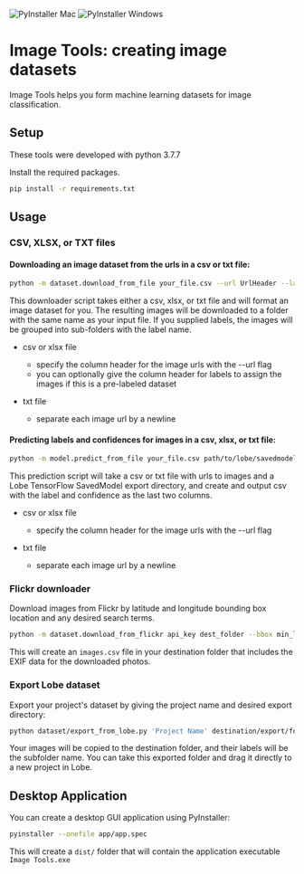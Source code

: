 ![PyInstaller Mac](https://github.com/lobe/image-tools/workflows/PyInstaller%20Mac/badge.svg) ![PyInstaller Windows](https://github.com/lobe/image-tools/workflows/PyInstaller%20Windows/badge.svg)
# Image Tools: creating image datasets
Image Tools helps you form machine learning datasets for image classification.

## Setup
These tools were developed with python 3.7.7

Install the required packages.
```bash
pip install -r requirements.txt
```

## Usage
### CSV, XLSX, or TXT files
#### Downloading an image dataset from the urls in a csv or txt file:
```bash
python -m dataset.download_from_file your_file.csv --url UrlHeader --label LabelHeader
```
This downloader script takes either a csv, xlsx, or txt file and will format an image dataset for you. The resulting images 
will be downloaded to a folder with the same name as your input file. If you supplied labels, the images will be 
grouped into sub-folders with the label name.

* csv or xlsx file
  * specify the column header for the image urls with the --url flag
  * you can optionally give the column header for labels to assign the images if this is a pre-labeled dataset
  
* txt file
  * separate each image url by a newline

#### Predicting labels and confidences for images in a csv, xlsx, or txt file:
```bash
python -m model.predict_from_file your_file.csv path/to/lobe/savedmodel --url UrlHeader
```
This prediction script will take a csv or txt file with urls to images and a Lobe TensorFlow SavedModel export directory, 
and create and output csv with the label and confidence as the last two columns.

* csv or xlsx file
  * specify the column header for the image urls with the --url flag
  
* txt file
  * separate each image url by a newline
  
  
### Flickr downloader
Download images from Flickr by latitude and longitude bounding box location and any desired search terms.
```bash
python -m dataset.download_from_flickr api_key dest_folder --bbox min_lat,min_long,max_lat,max_long --search searchTerm
```
This will create an `images.csv` file in your destination folder that includes the EXIF data for the downloaded photos.
  
  
### Export Lobe dataset
Export your project's dataset by giving the project name and desired export directory:
```bash
python dataset/export_from_lobe.py 'Project Name' destination/export/folder
```
Your images will be copied to the destination folder, and their labels will be the subfolder name. You can take this
exported folder and drag it directly to a new project in Lobe.

  
## Desktop Application
You can create a desktop GUI application using PyInstaller:

```bash
pyinstaller --onefile app/app.spec
```

This will create a `dist/` folder that will contain the application executable `Image Tools.exe`
